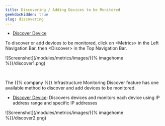 ```yaml
---
title: Discovering / Adding Devices to be Monitored
geekdocHidden: true
slug: discovering
---
```


* <a href="/modules/metrics/discovering/discoverdevice">Discover Device</a>

To discover or add devices to be monitored, click on \<Metrics> in the Left Navigation Bar, then \<Discover> in the Top Navigation Bar. 

![Screenshot](/modules/metrics/images/{{% imagehome %}}/discover1.png)

&nbsp;

The {{% company %}} Infrastructure Monitoring Discover feature has one available method to discover and add devices to be monitored.
* <a href="/modules/metrics/discovering/discoverdevice">Discover Device</a>:  Discovers devices and monitors each device using IP address range and specific IP addresses

![Screenshot](/modules/metrics/images/{{% imagehome %}}/discover2.png)
